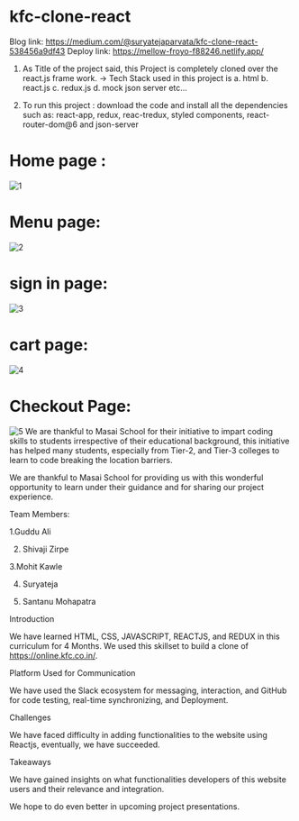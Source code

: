 # kfc-clone-react

Blog link:  https://medium.com/@suryatejaparvata/kfc-clone-react-538456a9df43 
Deploy link: https://mellow-froyo-f88246.netlify.app/

1. As Title of the project said, this Project is completely cloned over the react.js frame work.
-> Tech Stack used in this project is 
  a. html
  b. react.js
  c. redux.js
  d. mock json server
  etc...
  
2. To run this project : download the code and install all the dependencies such as:
react-app, redux, reac-tredux, styled components, react-router-dom@6 and json-server

# Home page :
![1](https://user-images.githubusercontent.com/99042645/167411278-ee4779b4-d8a4-45dd-b6c1-f56f0485986f.JPG)

# Menu page:
![2](https://user-images.githubusercontent.com/99042645/167411346-2fffc4cc-ff6c-46c1-9179-06f54cbc83cf.JPG)
 
 # sign in page:
 ![3](https://user-images.githubusercontent.com/99042645/167411415-05db53ff-e271-4115-866e-cac19f3e5e71.JPG)

# cart page:

![4](https://user-images.githubusercontent.com/99042645/167411466-b004e68e-3040-404b-8184-5401ae24788f.JPG)

# Checkout Page:
![5](https://user-images.githubusercontent.com/99042645/167411526-97d9b1ba-00b4-4c3f-ac73-ef08bee572ab.JPG)
We are thankful to Masai School for their initiative to impart coding skills to students irrespective of their educational background, this initiative has helped many students, especially from Tier-2, and Tier-3 colleges to learn to code breaking the location barriers.

We are thankful to Masai School for providing us with this wonderful opportunity to learn under their guidance and for sharing our project experience.

Team Members:

1.Guddu Ali

2. Shivaji Zirpe

3.Mohit Kawle

4. Suryateja

5. Santanu Mohapatra

Introduction

We have learned HTML, CSS, JAVASCRIPT, REACTJS, and REDUX in this curriculum for 4 Months. We used this skillset to build a clone of https://online.kfc.co.in/.

Platform Used for Communication

We have used the Slack ecosystem for messaging, interaction, and GitHub for code testing, real-time synchronizing, and Deployment.

Challenges

We have faced difficulty in adding functionalities to the website using Reactjs, eventually, we have succeeded.

Takeaways

We have gained insights on what functionalities developers of this website users and their relevance and integration.

We hope to do even better in upcoming project presentations.

